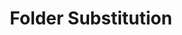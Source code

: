 ---
layout: substitution
title: Folder Substitution
description: Folder Substitution provides current folder, identified by `folder_id` parameter (either GET or POST).
sidebar: substitution
subnav: substitution_folder
prefix: folder
attributes :
    - {name: "id", description: ""}
    - {name: "parent", description: ""}
    - {name: "title", description: ""}
    - {name: "chapo", description: ""}
    - {name: "description", description: ""}
    - {name: "postscriptum", description: ""}
    - {name: "visible", description: ""}
    - {name: "position", description: ""}
    - {name: "createdAt", description: "", is_DateTime: true}
    - {name: "updatedAt", description: "", is_DateTime: true}
    - {name: "version", description: ""}
    - {name: "versionCreatedAt", description: "", is_DateTime: true}
    - {name: "versionCreatedBy", description: "", is_DateTime: true}
---